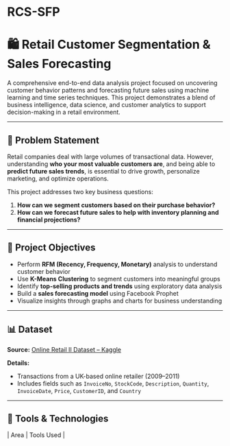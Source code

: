 # RCS-SFP
# 🛍️ Retail Customer Segmentation & Sales Forecasting

A comprehensive end-to-end data analysis project focused on uncovering customer behavior patterns and forecasting future sales using machine learning and time series techniques. This project demonstrates a blend of business intelligence, data science, and customer analytics to support decision-making in a retail environment.

---

## 📌 Problem Statement

Retail companies deal with large volumes of transactional data. However, understanding **who your most valuable customers are**, and being able to **predict future sales trends**, is essential to drive growth, personalize marketing, and optimize operations.

This project addresses two key business questions:

1. **How can we segment customers based on their purchase behavior?**
2. **How can we forecast future sales to help with inventory planning and financial projections?**

---

## 🎯 Project Objectives

- Perform **RFM (Recency, Frequency, Monetary)** analysis to understand customer behavior
- Use **K-Means Clustering** to segment customers into meaningful groups
- Identify **top-selling products and trends** using exploratory data analysis
- Build a **sales forecasting model** using Facebook Prophet
- Visualize insights through graphs and charts for business understanding

---

## 📊 Dataset

**Source:** [Online Retail II Dataset – Kaggle](https://www.kaggle.com/datasets/lakshmi25npathi/online-retail-dataset)

**Details:**
- Transactions from a UK-based online retailer (2009–2011)
- Includes fields such as `InvoiceNo`, `StockCode`, `Description`, `Quantity`, `InvoiceDate`, `Price`, `CustomerID`, and `Country`

---

## 🧠 Tools & Technologies

| Area | Tools Used |
